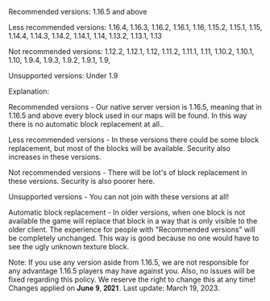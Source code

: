 Recommended versions:
  1.16.5 and above
  
Less recommended versions:
  1.16.4,
  1.16.3,
  1.16.2,
  1.16.1,
  1.16,
  1.15.2,
  1.15.1,
  1.15,
  1.14.4,
  1.14.3,
  1.14.2,
  1.14.1,
  1.14,
  1.13.2,
  1.13.1,
  1.13
  
Not recommended versions:
  1.12.2,
  1.12.1,
  1.12,
  1.11.2,
  1.11.1,
  1.11,
  1.10.2,
  1.10.1,
  1.10,
  1.9.4,
  1.9.3,
  1.9.2,
  1.9.1,
  1.9,
  
Unsupported versions:
  Under 1.9


Explanation:

Recommended versions - Our native server version is 1.16.5, meaning that in 1.16.5 and above every block used in our maps will be found. In this way there is no automatic block replacement at all..

Less recommended versions - In these versions there could be some block replacement, but most of the blocks will be available. Security also increases in these versions.

Not recommended versions - There will be lot's of block replacement in these versions. Security is also poorer here.

Unsupported versions - You can not join with these versions at all!

Automatic block replacement - In older versions, when one block is not available the game will replace that block in a way that is only visible to the older client. The experience for people with "Recommended versions" will be completely unchanged. This way is good because no one would have to see the ugly unknown texture block.

Note: If you use any version aside from 1.16.5, we are not responsible for any advantage 1.16.5 players may have against you. Also, no issues will be fixed regarding this policy.
We reserve the right to change this at any time!
Changes applied on 𝐉𝐮𝐧𝐞 𝟗, 𝟐𝟎𝟐𝟏.
Last update: March 19, 2023.

